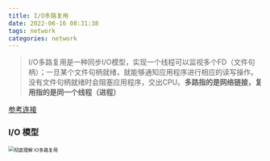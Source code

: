 ```yaml
---
title: I/O多路复用
date: 2022-06-16 08:31:38
tags: network
categories: network
---
```


> I/O多路复用是一种同步I/O模型，实现一个线程可以监视多个FD（文件句柄）；一旦某个文件句柄就绪，就能够通知应用程序进行相应的读写操作。没有文件句柄就绪时会阻塞应用程序，交出CPU。**多路指的是网络链接，复用指的是同一个线程（进程）**

[参考连接](https://zhuanlan.zhihu.com/p/150972878)

### I/O 模型

<img src="https://pic1.zhimg.com/v2-17f3abff4e49a2214f10f3815d91e15e_1440w.jpg?source=172ae18b" alt="彻底理解 IO多路复用" style="zoom: 67%;" />

